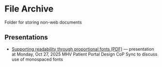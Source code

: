 # File Archive

Folder for storing non-web documents 

## Presentations

- [Supporting readability through proportional fonts (PDF)](Supporting-readability-through-proportional-fonts.pdf) — presentation at Monday, Oct 27, 2025 MHV Patient Portal Design CoP Sync to discuss use of monospaced fonts
